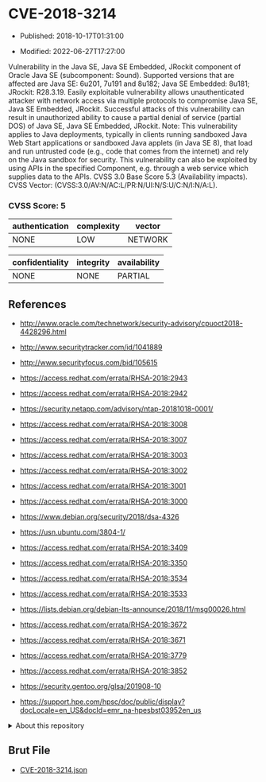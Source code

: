# CVE-2018-3214

- Published: 2018-10-17T01:31:00

- Modified: 2022-06-27T17:27:00

Vulnerability in the Java SE, Java SE Embedded, JRockit component of Oracle Java SE (subcomponent: Sound). Supported versions that are affected are Java SE: 6u201, 7u191 and 8u182; Java SE Embedded: 8u181; JRockit: R28.3.19. Easily exploitable vulnerability allows unauthenticated attacker with network access via multiple protocols to compromise Java SE, Java SE Embedded, JRockit. Successful attacks of this vulnerability can result in unauthorized ability to cause a partial denial of service (partial DOS) of Java SE, Java SE Embedded, JRockit. Note: This vulnerability applies to Java deployments, typically in clients running sandboxed Java Web Start applications or sandboxed Java applets (in Java SE 8), that load and run untrusted code (e.g., code that comes from the internet) and rely on the Java sandbox for security. This vulnerability can also be exploited by using APIs in the specified Component, e.g. through a web service which supplies data to the APIs. CVSS 3.0 Base Score 5.3 (Availability impacts). CVSS Vector: (CVSS:3.0/AV:N/AC:L/PR:N/UI:N/S:U/C:N/I:N/A:L).

### CVSS Score: **5**

| authentication | complexity | vector |
| --- | --- | --- |
| NONE | LOW | NETWORK |

| confidentiality | integrity | availability |
| --- | --- | --- |
| NONE | NONE | PARTIAL |

## References

* http://www.oracle.com/technetwork/security-advisory/cpuoct2018-4428296.html

* http://www.securitytracker.com/id/1041889

* http://www.securityfocus.com/bid/105615

* https://access.redhat.com/errata/RHSA-2018:2943

* https://access.redhat.com/errata/RHSA-2018:2942

* https://security.netapp.com/advisory/ntap-20181018-0001/

* https://access.redhat.com/errata/RHSA-2018:3008

* https://access.redhat.com/errata/RHSA-2018:3007

* https://access.redhat.com/errata/RHSA-2018:3003

* https://access.redhat.com/errata/RHSA-2018:3002

* https://access.redhat.com/errata/RHSA-2018:3001

* https://access.redhat.com/errata/RHSA-2018:3000

* https://www.debian.org/security/2018/dsa-4326

* https://usn.ubuntu.com/3804-1/

* https://access.redhat.com/errata/RHSA-2018:3409

* https://access.redhat.com/errata/RHSA-2018:3350

* https://access.redhat.com/errata/RHSA-2018:3534

* https://access.redhat.com/errata/RHSA-2018:3533

* https://lists.debian.org/debian-lts-announce/2018/11/msg00026.html

* https://access.redhat.com/errata/RHSA-2018:3672

* https://access.redhat.com/errata/RHSA-2018:3671

* https://access.redhat.com/errata/RHSA-2018:3779

* https://access.redhat.com/errata/RHSA-2018:3852

* https://security.gentoo.org/glsa/201908-10

* https://support.hpe.com/hpsc/doc/public/display?docLocale=en_US&docId=emr_na-hpesbst03952en_us

<details>
<summary>About this repository</summary> 

  This repository is part of the project [Live Hack CVE](https://github.com/Live-Hack-CVE). Main website can be found [www.live-hack.org](https://www.live-hack.org) 
  
  Made by [Sn0wAlice](https://github.com/Sn0wAlice) for the people that care about security and need to have a feed of the latest CVEs. Hope you enjoy it, don't forget to star the repo and follow me on [Twitter](https://twitter.com/Sn0wAlice) and [Github](https://github.com/Sn0wAlice). And that is my [personnal website](https://www.alice-snow.me/)

  - [Home Page](https://github.com/Live-Hack-CVE)
  - [Framework](https://github.com/Live-Hack-CVE/cve-framework)
  - [CVE database](https://github.com/Live-Hack-CVE/full_database)
  - [Changelog](https://github.com/Live-Hack-CVE/Changelog)
</details>

## Brut File

* [CVE-2018-3214.json](https://raw.githubusercontent.com/Live-Hack-CVE/full_database/main/cves/2018/CVE-2018-3214.json)

